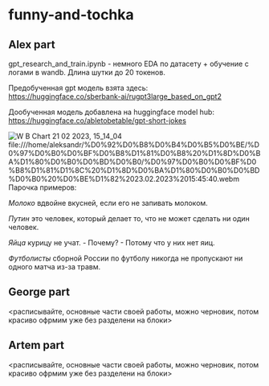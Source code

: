 # funny-and-tochka

## Alex part

gpt_research_and_train.ipynb - немного EDA по датасету + обучение с логами в wandb. Длина шутки до 20 токенов.

Предобученная gpt модель взята здесь: https://huggingface.co/sberbank-ai/rugpt3large_based_on_gpt2

Дообученная модель добавлена на huggingface model hub: https://huggingface.co/abletobetable/gpt-short-jokes

![W B Chart 21 02 2023, 15_14_04](https://user-images.githubusercontent.com/109301202/220342377-ef65c81c-992b-4946-8783-e3f2323a0048.png)
 file:///home/aleksandr/%D0%92%D0%B8%D0%B4%D0%B5%D0%BE/%D0%97%D0%B0%D0%BF%D0%B8%D1%81%D0%B8%20%D1%8D%D0%BA%D1%80%D0%B0%D0%BD%D0%B0/%D0%97%D0%B0%D0%BF%D0%B8%D1%81%D1%8C%20%D1%8D%D0%BA%D1%80%D0%B0%D0%BD%D0%B0%20%D0%BE%D1%82%2023.02.2023%2015:45:40.webm
Парочка примеров:

*Молоко* вдвойне вкусней, если его не запивать молоком.

*Путин* это человек, который делает то, что не может сделать ни один человек.

*Яйца* курицу не учат. - Почему? - Потому что у них нет яиц.

*Футболисты* сборной России по футболу никогда не пропускают ни одного матча из-за травм.

## George part

<расписывайте, основные части своей работы, можно черновик, потом красиво офрмим уже без разделени на блоки>

## Artem part

<расписывайте, основные части своей работы, можно черновик, потом красиво офрмим уже без разделени на блоки>
